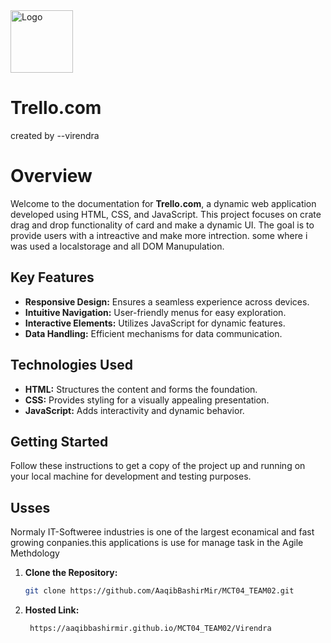 
<img src="https://play-lh.googleusercontent.com/CiGs15N1e1tXrSnVLEY9jOnKi1oNzPQNRjqhR8fXE0pnu_bRyNmfc8xXr2VQUJTfJ9A" alt="Logo" width="100" height="100">

# Trello.com
<p>created by --virendra</p>

# Overview
Welcome to the documentation for **Trello.com**, a dynamic web application developed using HTML, CSS, and JavaScript. This project focuses on crate drag and drop functionality of card and make a dynamic UI. The goal is to provide users with a intreactive and make more intrection.
some where i was used a localstorage and all DOM Manupulation.

## Key Features
- **Responsive Design:** Ensures a seamless experience across devices.
- **Intuitive Navigation:** User-friendly menus for easy exploration.
- **Interactive Elements:** Utilizes JavaScript for dynamic features.
- **Data Handling:** Efficient mechanisms for data communication.

## Technologies Used
- **HTML:** Structures the content and forms the foundation.
- **CSS:** Provides styling for a visually appealing presentation.
- **JavaScript:** Adds interactivity and dynamic behavior.

## Getting Started
Follow these instructions to get a copy of the project up and running on your local machine for development and testing purposes.

## Usses
Normaly IT-Softweree industries is one of the largest econamical and fast growing conpanies.this applications is use for manage task in the Agile Methdology

1. **Clone the Repository:**
   ```bash
   git clone https://github.com/AaqibBashirMir/MCT04_TEAM02.git

2. **Hosted Link:**
   ```link
    https://aaqibbashirmir.github.io/MCT04_TEAM02/Virendra
